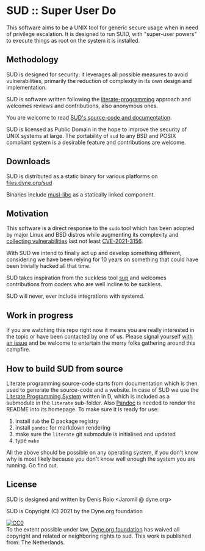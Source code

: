 # SUD :: Super User Do

This software aims to be a UNIX tool for generic secure usage when in
need of privilege escalation. It is designed to run SUID, with
"super-user powers" to execute things as root on the system it is
installed.

## Methodology

SUD is designed for security: it leverages all possible measures to
avoid vulnerabilities, primarily the reduction of complexity in its
own design and implementation.

SUD is software written following the
[literate-programming](https://en.wikipedia.org/wiki/Literate_programming)
approach and welcomes reviews and contributions, also anonymous ones.

You are welcome to read [SUD's source-code and documentation](https://sud.dyne.org/sud.html).

SUD is licensed as Public Domain in the hope to improve the security
of UNIX systems at large. The portability of `sud` to any BSD and
POSIX compliant system is a desirable feature and contributions are
welcome.

## Downloads

SUD is distributed as a static binary for various platforms on
[files.dyne.org/sud](https://files.dyne.org/sud)

Binaries include [musl-libc](https://musl-libc.org) as a statically
linked component.

## Motivation

This software is a direct response to the `sudo` tool which has been
adopted by major Linux and BSD distros while augmenting its complexity
and [collecting
vulnerabilities](https://cve.mitre.org/cgi-bin/cvekey.cgi?keyword=sudo)
last not least
[CVE-2021-3156](https://cve.mitre.org/cgi-bin/cvename.cgi?name=CVE-2021-3156).

With SUD we intend to finally act up and develop something different,
considering we have been relying for 10 years on something that could
have been trivially hacked all that time.

SUD takes inspiration from the suckless tool
[sup](https://sup.dyne.org) and welcomes contributions from coders who
are well incline to be suckless.

SUD will never, ever include integrations with systemd.

## Work in progress

If you are watching this repo right now it means you are really
interested in the topic or have been contacted by one of us. Please
signal yourself [with an issue](https://github.com/dyne/sud/) and be
welcome to entertain the merry folks gathering around this campfire.

## How to build SUD from source

Literate programming source-code starts from documentation which is
then used to generate the source-code and a website. In case of SUD we
use the [Literate Programming
System](https://github.com/zyedidia/Literate) written in D, which is
included as a submodule in the `literate` sub-folder. Also
[Pandoc](https://pandoc.org) is needed to render the README into its
homepage. To make sure it is ready for use:

1. install `dub` the D package registry
2. install `pandoc` for markdown rendering
2. make sure the `literate` git submodule is initialised and updated
3. type `make`

All the above should be possible on any operating system, if you don't
know why is most likely because you don't know well enough the system
you are running. Go find out.

## License

SUD is designed and written by Denis Roio <Jaromil @ dyne.org>

SUD is Copyright (C) 2021 by the Dyne.org foundation

<p xmlns:dct="https://purl.org/dc/terms/" xmlns:vcard="https://www.w3.org/2001/vcard-rdf/3.0#">
  <a rel="license"
     href="https://creativecommons.org/publicdomain/zero/1.0/">
    <img src="https://i.creativecommons.org/p/zero/1.0/88x31.png" style="border-style: none;" alt="CC0" />
  </a>
  <br />
  To the extent possible under law,
  <a rel="dct:publisher"
     href="https://dyne.org">
    <span property="dct:title">Dyne.org foundation</span></a>
  has waived all copyright and related or neighboring rights to
  <span property="dct:title">sud</span>.
This work is published from:
<span property="vcard:Country" datatype="dct:ISO3166"
      content="NL" about="https://dyne.org">
  The Netherlands</span>.
</p>
